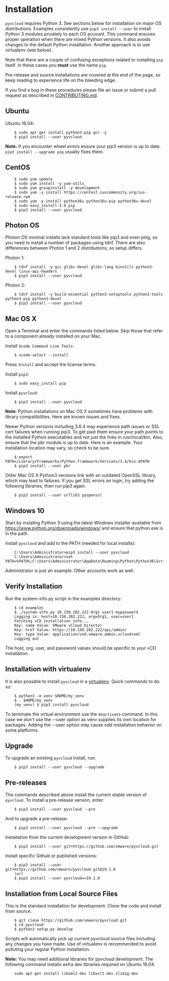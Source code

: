 # Installation 

`pyvcloud` requires Python 3.  See sections below for installation on
major OS distributions. Examples consistently use `pip3 install --user`
to install Python 3 modules privately to each OS account.  This command
ensures proper operation when there are mixed Python versions.  It also
avoids changes to the default Python installation.  Another approach is
to use virtualenv (see below).

Note that there are a couple of confusing exceptions related to installing
`pip` itself. In these cases you **must** use the name `pip`.

Pre-release and source installations are covered at the end of the page,
so keep reading to experience life on the bleeding edge.

If you find a bug in these procedures please file an issue or submit
a pull request as described in [CONTRIBUTING.md](../CONTRIBUTING.md).

## Ubuntu

Ubuntu 16.04:
``` shell
    $ sudo apt-get install python3-pip gcc -y
    $ pip3 install --user pyvcloud
```

**Note:** If you encounter wheel errors ensure your pip3 version is up
to date.  ```pip3 install --upgrade pip``` usually fixes them.

## CentOS

```shell
    $ sudo yum update
    $ sudo yum install -y yum-utils
    $ sudo yum groupinstall -y development
    $ sudo yum -y install https://centos7.iuscommunity.org/ius-release.rpm
    $ sudo yum -y install python36u python36u-pip python36u-devel
    $ sudo easy_install-3.6 pip
    $ pip3 install --user pyvcloud
```

## Photon OS 

Photon OS minimal installs lack standard tools like pip3 and even ping,
so you need to install a number of packages using tdnf.  There are also
differences between Photon 1 and 2 distributions, so setup differs.

Photon 1:
``` shell
    $ tdnf install -y gcc glibc-devel glibc-lang binutils python3-devel linux-api-headers
    $ pip3 install --user pyvcloud
```

Photon 2:
``` shell
    $ tdnf install -y build-essential python3-setuptools python3-tools python3-pip python3-devel
    $ pip3 install --user pyvcloud
```

## Mac OS X

Open a Terminal and enter the commands listed below.  Skip those that
refer to a component already installed on your Mac. 

Install `Xcode Command Line Tools`:
``` shell
    $ xcode-select --install
```
Press `Install` and accept the license terms.

Install `pip3`:
``` shell
    $ sudo easy_install pip
```
Install `pyvcloud`:
``` shell
    $ pip3 install --user pyvcloud
```

**Note**: Python installations on Mac OS X sometimes have problems with
library compatibilities.  Here are known issues and fixes.

Newer Python versions including 3.6.4 may experience path issues or SSL
cert failures when running pip3.  To get past them ensure your path
points to the installed Python executables and not just the links in
/usr/local/bin. Also, ensure that the pbr module is up to date.  Here is
an example.  Your installation location may vary, so check to be sure.
``` shell
    $ export PATH=/Library/Frameworks/Python.framework/Versions/3.6/bin:$PATH
    $ pip3 install --user pbr
```

Older Mac OS X Python3 versions link with an outdated OpenSSL
library, which may lead to failures.  If you get SSL errors on login,
try adding the following libraries, then run pip3 again.
``` shell
    $ pip3 install --user urllib3 pyopenssl
```

## Windows 10

Start by installng Python 3 using the latest Windows installer available from 
https://www.python.org/downloads/windows/ and ensure that python.exe is in 
the path.  

Install `pyvcloud` and add to the PATH (needed for local installs):
``` shell
    C:\Users\Administrator>pip3 install --user pyvcloud
    C:\Users\Administrator>set PATH=%PATH%;C:\Users\Administrator\AppData\Roaming\Python\Python36\Scripts
```

Administrator is just an example.  Other accounts work as well. 

## Verify Installation

Run the system-info.py script in the examples directory:  
``` shell
    $ cd examples
    $ ./system-info.py 10.150.202.222 Org1 user1 mypassword
    Logging in: host=10.150.202.222, org=Org1, user=user1
    Fetching vCD installation info...
    Key: name Value: VMware vCloud Director
    Key: href Value: https://10.150.202.222/api/admin/
    Key: type Value: application/vnd.vmware.admin.vcloud+xml
    Logging out
```
The host, org, user, and password values should be specific to your
vCD installation.

## Installation with virtualenv

It is also possible to install `pyvcloud` in a [virtualenv](https://docs.python.org/3/library/venv.html).  Quick commands to do so:
``` shell
    $ python3 -m venv $HOME/my_venv
    $ . $HOME/my_venv
    (my_venv) $ pip3 install pyvcloud
```
To terminate the virtual environment use the `deactivate` command. In
this case we don't use the --user option as venv supplies its own location
for packages.  Adding the --user option may cause odd installation behavior on
some platforms.

## Upgrade

To upgrade an existing `pyvcloud` install, run:

``` shell
    $ pip3 install --user pyvcloud --upgrade
```

## Pre-releases

The commands described above install the current stable version of `pyvcloud`. 
To install a pre-release version, enter:

``` shell
    $ pip3 install --user pyvcloud --pre
```

And to upgrade a pre-release:

``` shell
    $ pip3 install --user pyvcloud --pre --upgrade
```

Installation from the current development version in GitHub:

``` shell
    $ pip3 install --user git+https://github.com/vmware/pyvcloud.git
```

Install specific Github or published versions:

``` shell
    $ pip3 install --user git+https://github.com/vmware/pyvcloud.git@19.1.0
    (or)
    $ pip3 install --user pyvcloud==19.1.0
```

## Installation from Local Source Files

This is the standard installation for development.  Clone the code and
install from source.
``` shell
    $ git clone https://github.com/vmware/pyvcloud.git
    $ cd pyvcloud
    $ python3 setup.py develop
```
Scripts will automatically pick up current pyvcloud source files including
any changes you have made.  Use of virtualenv is recommended to avoid
polluting your regular Python installation.

**Note:** You may need additional libraries for pyvcloud development. 
The following command installs extra dev libraries required on Ubuntu 16.04. 
``` shell
    sudo apt-get install libxml2-dev libxslt-dev zlib1g-dev
```
